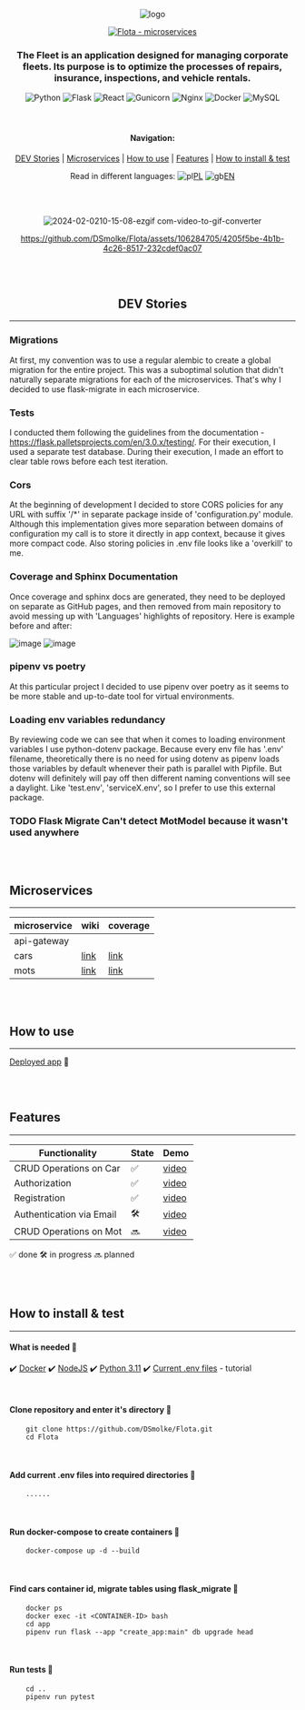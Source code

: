 
<div align="center">
  

![logo](https://github.com/DSmolke/Flota/assets/106284705/4699df6e-0a76-4487-9a65-60bfcf34edf1)


[![Flota - microservices](https://img.shields.io/badge/Flota-microservices-2ea44f)](https://github.com/DSmolke/Flota)

### The Fleet is an application designed for managing corporate fleets. Its purpose is to optimize the processes of repairs, insurance, inspections, and vehicle rentals.


![Python](https://img.shields.io/badge/python-3670A0?style=for-the-badge&logo=python&logoColor=ffdd54) ![Flask](https://img.shields.io/badge/flask-%23000.svg?style=for-the-badge&logo=flask&logoColor=white) ![React](https://img.shields.io/badge/react-%2320232a.svg?style=for-the-badge&logo=react&logoColor=%2361DAFB) ![Gunicorn](https://img.shields.io/badge/gunicorn-%298729.svg?style=for-the-badge&logo=gunicorn&logoColor=white) ![Nginx](https://img.shields.io/badge/nginx-%23009639.svg?style=for-the-badge&logo=nginx&logoColor=white) ![Docker](https://img.shields.io/badge/docker-%230db7ed.svg?style=for-the-badge&logo=docker&logoColor=white) ![MySQL](https://img.shields.io/badge/mysql-%2300f.svg?style=for-the-badge&logo=mysql&logoColor=white)
<br />
<br />
<br />
#### Navigation:
[DEV Stories](#dev-stories) | [Microservices](#microservices) | [How to use](#how-to-use) | [Features](#features) | [How to install & test](#how-to-install--test)


Read in different languages: ![pl](https://github.com/DSmolke/Flota/assets/106284705/36aee71f-8df5-49f0-ab91-71f29fd341d8)[PL](./README.polish.md) ![gb](https://github.com/DSmolke/Flota/assets/106284705/fab2d773-77a0-40b2-bc84-c5af473f26af)[EN](./README.md)


<br />
<br />

![2024-02-0210-15-08-ezgif com-video-to-gif-converter](https://github.com/DSmolke/Flota/assets/106284705/8c6a3d25-41e6-481b-96a8-20c6646eb74a)




https://github.com/DSmolke/Flota/assets/106284705/4205f5be-4b1b-4c26-8517-232cdef0ac07






<br />
<br />

## DEV Stories
<hr>
</div>

### Migrations
At first, my convention was to use a regular alembic to create a global migration for the entire project. This was a suboptimal solution that didn't naturally separate migrations for each of the microservices. That's why I decided to use flask-migrate in each microservice.

### Tests
I conducted them following the guidelines from the documentation - https://flask.palletsprojects.com/en/3.0.x/testing/. For their execution, I used a separate test database. During their execution, I made an effort to clear table rows before each test iteration.

### Cors
At the beginning of development I decided to store CORS policies for any URL with suffix '/*' in separate package inside of 'configuration.py' module. Although this implementation gives more separation between domains of configuration my call is to store it directly in app context, because it gives more compact code. Also storing policies in .env file looks like a 'overkill' to me.

### Coverage and Sphinx Documentation
Once coverage and sphinx docs are generated, they need to be deployed on separate as GitHub pages, and then removed from main repository to avoid messing up with 'Languages' highlights of repository. Here is example before and after:

![image](https://github.com/DSmolke/Flota/assets/106284705/ba27090d-a671-401e-a48b-3114fdd5ccec)
![image](https://github.com/DSmolke/Flota/assets/106284705/d2216eb2-1373-453c-bad9-c9e4e867758d)

### pipenv vs poetry
At this particular project I decided to use pipenv over poetry as it seems to be more stable and up-to-date tool for virtual environments. 

### Loading env variables redundancy
By reviewing code we can see that when it comes to loading environment variables I use python-dotenv package. Because every env file has '.env' filename, theoretically there is no need for using dotenv as pipenv loads those variables by default whenever their path is parallel with Pipfile. But dotenv will definitely will pay off then different naming conventions will see a daylight. Like 'test.env', 'serviceX.env', so I prefer to use this external package. 

### TODO Flask Migrate Can't detect MotModel because it wasn't used anywhere


<br />
<br />

## Microservices
<hr>


| microservice | wiki                                                                     | coverage                                                         |
|--------------|--------------------------------------------------------------------------|------------------------------------------------------------------|
| api-gateway  |                                                                          |                                                                  |
| cars         | [link](https://dsmolke.github.io/Flota.cars.wiki.github.io/modules.html) | [link](https://dsmolke.github.io/Flota.cars.coverage.github.io/) |
| mots         | [link](https://dsmolke.github.io/Flota.mots.wiki.github.io/modules.html) | [link](https://dsmolke.github.io/Flota.mots.coverage.github.io/) |


<br/>
<br/>

## How to use
<hr>

[Deployed app](README.md) 🚀

<br/>
<br/>

## Features
<hr>

| Functionality            | State | Demo      |
|--------------------------|-------|-----------|
| CRUD Operations on Car   | ✅     | [video]() |
| Authorization            | ✅     | [video]() |
| Registration             | ✅     | [video]() |
| Authentication via Email | 🛠️   | [video]() |
| CRUD Operations on Mot   | 🔜    | [video]() |

✅ done
🛠️ in progress
🔜 planned


<br/>
<br/>

## How to install & test
<hr>

#### What is needed 🤔
✔️ [Docker](https://docs.docker.com/get-docker/)
✔️ [NodeJS](https://nodejs.org/en/download)
✔️ [Python 3.11](https://www.python.org/downloads/release/python-3110/)
✔️ [Current .env files](https://www.python.org/downloads/release/python-3110/) - tutorial

<br>

#### Clone repository and enter it's directory 🧐
```
    git clone https://github.com/DSmolke/Flota.git
    cd Flota
```
<br>

#### Add current .env files into required directories 🧐

```
    ......
```

<br>

#### Run docker-compose to create containers 🧐

```
    docker-compose up -d --build
```


<br>

#### Find cars container id, migrate tables using flask_migrate 🧐

```
    docker ps
    docker exec -it <CONTAINER-ID> bash
    cd app
    pipenv run flask --app "create_app:main" db upgrade head
```

<br>

#### Run tests 🧐

```
    cd ..
    pipenv run pytest
```
